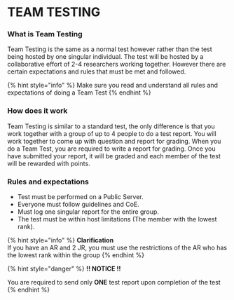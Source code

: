 # TEAM TESTING

### What is Team Testing

Team Testing is the same as a normal test however rather than the test being hosted by one singular individual. The test will be hosted by a collaborative effort of 2-4 researchers working together. However there are certain expectations and rules that must be met and followed.

{% hint style="info" %}
Make sure you read and understand all rules and expectations of doing a Team Test
{% endhint %}

### How does it work

Team Testing is similar to a standard test, the only difference is that you work together with a group of up to 4 people to do a test report. You will work together to come up with question and report for grading. When you do a Team Test, you are required to write a report for grading. Once you have submitted your report, it will be graded and each member of the test will be rewarded with points.

### Rules and expectations

* Test must be performed on a Public Server.
* Everyone must follow guidelines and CoE.
* Must log one singular report for the entire group.
* The test must be within host limitations (The member with the lowest rank).&#x20;

{% hint style="info" %}
**Clarification**\
If you have an AR and 2 JR, you must use the restrictions of the AR who has the lowest rank within the group
{% endhint %}

{% hint style="danger" %}
**!! NOTICE !!**

You are required to send only **ONE** test report upon completion of the test
{% endhint %}
